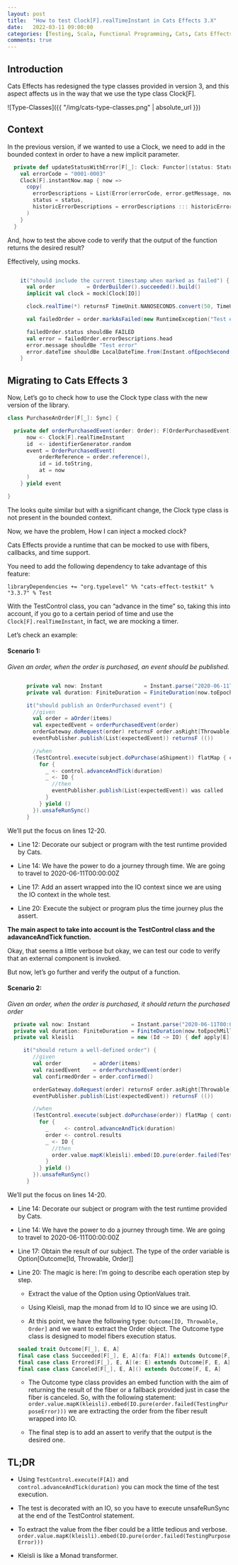 ```yaml
---
layout: post
title:  "How to test Clock[F].realTimeInstant in Cats Effects 3.X"
date:   2022-03-11 09:00:00
categories: [Testing, Scala, Functional Programming, Cats, Cats Effects]
comments: true
---
```


## Introduction

Cats Effects has redesigned the type classes provided in version 3, and this aspect affects us in the way that we use the type class Clock[F].

![Type-Classes]({{ "/img/cats-type-classes.png" | absolute_url }})


## Context


In the previous version, if we wanted to use a Clock, we need to add in the bounded context in order to have a new implicit parameter. 
```scala
  private def updateStatusWithError[F[_]: Clock: Functor](status: Status, error: Throwable): F[Order] = {
    val errorCode = "0001-0003"
    Clock[F].instantNow.map { now =>
      copy(
        errorDescriptions = List(Error(errorCode, error.getMessage, now)),
        status = status,
        historicErrorDescriptions = errorDescriptions ::: historicErrorDescriptions
      )
    }
  }
```  

And, how to test the above code to verify that the output of the function returns the desired result?

Effectively, using mocks.

```scala

    it("should include the current timestamp when marked as failed") {
      val order          = OrderBuilder().succeeded().build()
      implicit val clock = mock[Clock[IO]]

      clock.realTime(*) returnsF TimeUnit.NANOSECONDS.convert(50, TimeUnit.SECONDS)

      val failedOrder = order.markAsFailed(new RuntimeException("Test error")).unsafeRunSync()

      failedOrder.status shouldBe FAILED
      val error = failedOrder.errorDescriptions.head
      error.message shouldBe "Test error"
      error.dateTime shouldBe LocalDateTime.from(Instant.ofEpochSecond(50).atZone(ZoneId.systemDefault()))
    }
```  


## Migrating to Cats Effects 3


Now, Let’s go to check how to use the Clock type class with the new version of the library.

```scala
class PurchaseAnOrder[F[_]: Sync] {  

  private def orderPurchasedEvent(order: Order): F[OrderPurchasedEvent] = for {
      now <- Clock[F].realTimeInstant
      id  <- identifierGenerator.random
      event = OrderPurchasedEvent(
          orderReference = order.reference(),
          id = id.toString,
          at = now
      )
    } yield event

}
```  

The looks quite similar but with a significant change, the Clock type class is not present in the bounded context.

Now, we have the problem, How I can inject a mocked clock?

Cats Effects provide a runtime that can be mocked to use with fibers, callbacks, and time support.

You need to add the following dependency to take advantage of this feature:

`libraryDependencies += "org.typelevel" %% "cats-effect-testkit" % "3.3.7" % Test`

With the TestControl class, you can “advance in the time” so, taking this into account, if you go to a certain period of time and use the `Clock[F].realTimeInstant`, in fact, we are mocking a timer.

Let’s check an example:

#### Scenario 1:


*Given an order, when the order is purchased, an event should be published.*

```scala

      private val now: Instant             = Instant.parse("2020-06-11T00:00:00Z")
      private val duration: FiniteDuration = FiniteDuration(now.toEpochMilli, TimeUnit.MILLISECONDS)

      it("should publish an OrderPurchased event") {
        //given
        val order = aOrder(items)
        val expectedEvent = orderPurchasedEvent(order)
        orderGateway.doRequest(order) returnsF order.asRight[Throwable]
        eventPublisher.publish(List(expectedEvent)) returnsF (())

        //when
        (TestControl.execute(subject.doPurchase(aShipment)) flatMap { control =>
          for {
            _ <- control.advanceAndTick(duration)
            _ <- IO {
              //then
              eventPublisher.publish(List(expectedEvent)) was called
            }
          } yield ()
        }).unsafeRunSync()
      }
```      

We’ll put the focus on lines 12-20.

* Line 12: Decorate our subject or program with the test runtime provided by Cats.

* Line 14: We have the power to do a journey through time. We are going to travel to 2020-06-11T00:00:00Z

* Line 17: Add an assert wrapped into the IO context since we are using the IO context in the whole test.

* Line 20: Execute the subject or program plus the time journey plus the assert.

**The main aspect to take into account is the TestControl class and the adavanceAndTick function.**

Okay, that seems a little verbose but okay, we can test our code to verify that an external component is invoked.

But now, let’s go further and verify the output of a function.

#### Scenario 2:

*Given an order, when the order is purchased, it should return the purchased order*


```scala
  private val now: Instant             = Instant.parse("2020-06-11T00:00:00Z")
  private val duration: FiniteDuration = FiniteDuration(now.toEpochMilli, TimeUnit.MILLISECONDS)
  private val kleisli                  = new (Id ~> IO) { def apply[E](e: E): IO[E] = IO.pure(e) }     

     it("should return a well-defined order") {
        //given
        val order          = aOrder(items)
        val raisedEvent    = orderPurchasedEvent(order)
        val confirmedOrder = order.confirmed()

        orderGateway.doRequest(order) returnsF order.asRight[Throwable]
        eventPublisher.publish(List(expectedEvent)) returnsF (())

        //when
        (TestControl.execute(subject.doPurchase(order)) flatMap { control =>
          for {
            _     <- control.advanceAndTick(duration)
            order <- control.results
            _ <- IO {
              //then
              order.value.mapK(kleisli).embed(IO.pure(order.failed(TestingPurposeError))) shouldBe confirmedOrder.pure[IO]
            }
          } yield ()
        }).unsafeRunSync()
      }
```

We’ll put the focus on lines 14-20.

* Line 14: Decorate our subject or program with the test runtime provided by Cats.

* Line 14: We have the power to do a journey through time. We are going to travel to 2020-06-11T00:00:00Z

* Line 17: Obtain the result of our subject. The type of the order variable is Option[Outcome[Id, Throwable, Order]]

* Line 20: The magic is here: I’m going to describe each operation step by step.

    - Extract the value of the Option using OptionValues trait.

    - Using Kleisli, map the monad from Id to IO since we are using IO.

    - At this point, we have the following type: `Outcome[IO, Throwable, Order]` and we want to extract the Order object. The Outcome type class is designed to model fibers execution status.

    ```scala
    sealed trait Outcome[F[_], E, A]
    final case class Succeeded[F[_], E, A](fa: F[A]) extends Outcome[F, E, A]
    final case class Errored[F[_], E, A](e: E) extends Outcome[F, E, A]
    final case class Canceled[F[_], E, A]() extends Outcome[F, E, A]
    ```

    - The Outcome type class provides an embed function with the aim of returning the result of the fiber or a fallback provided just in case the fiber is canceled. So, with the following statement: `order.value.mapK(kleisli).embed(IO.pure(order.failed(TestingPurposeError)))` we are extracting the order from the fiber result wrapped into IO.

    - The final step is to add an assert to verify that the output is the desired one.


## TL;DR


- Using `TestControl.execute(F[A])` and `control.advanceAndTick(duration)` you can mock the time of the test execution.

- The test is decorated with an IO, so you have to execute unsafeRunSync at the end of the TestControl statement.

- To extract the value from the fiber could be a little tedious and verbose. `order.value.mapK(kleisli).embed(IO.pure(order.failed(TestingPurposeError)))`

- Kleisli is like a Monad transformer.